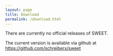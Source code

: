 ```yaml
---
layout: page
title: Download
permalink: /download.html
---
```



There are currently no official releases of SWEET.

The current version is available via github at https://github.com/schreiberx/sweet

